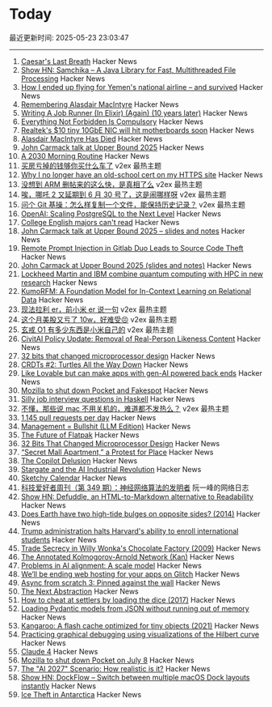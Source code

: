 # Today

最近更新时间: 2025-05-23 23:03:47

--- 
1. [Caesar's Last Breath](https://charliesabino.com/caesars-last-breath/) Hacker News
2. [Show HN: Samchika – A Java Library for Fast, Multithreaded File Processing](https://github.com/MayankPratap/Samchika) Hacker News
3. [How I ended up flying for Yemen's national airline – and survived](https://www.pprune.org/terms-endearment/653181-yemenia-expat-contract-full-info.html) Hacker News
4. [Remembering Alasdair MacIntyre](https://www.wordonfire.org/articles/remembering-alasdair-macintyre-1929-2025/) Hacker News
5. [Writing A Job Runner (In Elixir) (Again) (10 years later)](https://github.com/notactuallytreyanastasio/genstage_tutorial_2025/blob/main/README.md) Hacker News
6. [Everything Not Forbidden Is Compulsory](https://www.drorpoleg.com/everything-not-forbidden-is-compulsory/) Hacker News
7. [Realtek's $10 tiny 10GbE NIC will hit motherboards soon](https://www.tomshardware.com/networking/realteks-usd10-tiny-10gbe-network-adapter-is-coming-to-motherboards-later-this-year) Hacker News
8. [Alasdair MacIntyre Has Died](https://www.wordonfire.org/articles/remembering-alasdair-macintyre-1929-2025/) Hacker News
9. [John Carmack talk at Upper Bound 2025](https://twitter.com/ID_AA_Carmack/status/1925710474366034326) Hacker News
10. [A 2030 Morning Routine](https://www.marginalia.nu/log/a_120_morning_routine_2030/) Hacker News
11. [买房亏掉的钱够你买什么车了](https://www.v2ex.com/t/1133758) v2ex 最热主题
12. [Why I no longer have an old-school cert on my HTTPS site](https://rachelbythebay.com/w/2025/05/22/ssl/) Hacker News
13. [没想到 ARM 删帖来的这么快，是真相了么](https://www.v2ex.com/t/1133797) v2ex 最热主题
14. [唉，哪吒 2 又延期到 6 月 30 号了，这是闹哪样呀](https://www.v2ex.com/t/1133760) v2ex 最热主题
15. [问个 Git 基操：怎么样复制一个文件，能保持历史记录？](https://www.v2ex.com/t/1133693) v2ex 最热主题
16. [OpenAI: Scaling PostgreSQL to the Next Level](https://www.pixelstech.net/article/1747708863-openai%3a-scaling-postgresql-to-the-next-level) Hacker News
17. [College English majors can't read](https://kittenbeloved.substack.com/p/college-english-majors-cant-read) Hacker News
18. [John Carmack talk at Upper Bound 2025 – slides and notes](https://twitter.com/ID_AA_Carmack/status/1925710474366034326) Hacker News
19. [Remote Prompt Injection in Gitlab Duo Leads to Source Code Theft](https://www.legitsecurity.com/blog/remote-prompt-injection-in-gitlab-duo) Hacker News
20. [John Carmack at Upper Bound 2025 (slides and notes)](https://twitter.com/ID_AA_Carmack/status/1925710474366034326) Hacker News
21. [Lockheed Martin and IBM combine quantum computing with HPC in new research](https://www.ibm.com/quantum/blog/lockheed-martin-sqd) Hacker News
22. [KumoRFM: A Foundation Model for In-Context Learning on Relational Data](https://kumo.ai/company/news/kumo-relational-foundation-model/) Hacker News
23. [现法拉利 er，前小米 er 说一句](https://www.v2ex.com/t/1133729) v2ex 最热主题
24. [这个月美股又亏了 10w，好难受😣](https://www.v2ex.com/t/1133699) v2ex 最热主题
25. [玄戒 O1 有多少东西是小米自己的](https://www.v2ex.com/t/1133697) v2ex 最热主题
26. [CivitAI Policy Update: Removal of Real-Person Likeness Content](https://civitai.com/articles/15022/policy-update-removal-of-real-person-likeness-content) Hacker News
27. [32 bits that changed microprocessor design](https://spectrum.ieee.org/bellmac-32-ieee-milestone) Hacker News
28. [CRDTs #2: Turtles All the Way Down](https://jhellerstein.github.io/blog/crdt-turtles/) Hacker News
29. [Like Lovable but can make apps with gen-AI powered back ends](https://getcreatr.com/) Hacker News
30. [Mozilla to shut down Pocket and Fakespot](https://support.mozilla.org/en-US/kb/future-of-pocket) Hacker News
31. [Silly job interview questions in Haskell](https://chrispenner.ca/posts/interview) Hacker News
32. [不懂，那些说 mac 不用关机的，难道都不发热么？](https://www.v2ex.com/t/1133688) v2ex 最热主题
33. [1,145 pull requests per day](https://saile.it/1145-pull-requests-per-day/) Hacker News
34. [Management = Bullshit (LLM Edition)](http://funcall.blogspot.com/2025/05/management-bullshit.html) Hacker News
35. [The Future of Flatpak](https://lwn.net/Articles/1020571/) Hacker News
36. [32 Bits That Changed Microprocessor Design](https://spectrum.ieee.org/bellmac-32-ieee-milestone) Hacker News
37. [“Secret Mall Apartment,” a Protest for Place](https://modernagejournal.com/secret-mall-apartment-a-protest-for-place/251023/) Hacker News
38. [The Copilot Delusion](https://deplet.ing/the-copilot-delusion/) Hacker News
39. [Stargate and the AI Industrial Revolution](https://davefriedman.substack.com/p/stargate-and-the-ai-industrial-revolution) Hacker News
40. [Sketchy Calendar](https://www.inkandswitch.com/ink/notes/sketchy-calendar/) Hacker News
41. [科技爱好者周刊（第 349 期）：神经网络算法的发明者](http://www.ruanyifeng.com/blog/2025/05/weekly-issue-349.html) 阮一峰的网络日志
42. [Show HN: Defuddle, an HTML-to-Markdown alternative to Readability](https://github.com/kepano/defuddle) Hacker News
43. [Does Earth have two high-tide bulges on opposite sides? (2014)](http://physics.stackexchange.com/questions/121830/does-earth-really-have-two-high-tide-bulges-on-opposite-sides) Hacker News
44. [Trump administration halts Harvard's ability to enroll international students](https://www.nytimes.com/2025/05/22/us/politics/trump-harvard-international-students.html) Hacker News
45. [Trade Secrecy in Willy Wonka's Chocolate Factory (2009)](https://papers.ssrn.com/sol3/papers.cfm?abstract_id=1430463) Hacker News
46. [The Annotated Kolmogorov-Arnold Network (Kan)](https://alexzhang13.github.io/blog/2024/annotated-kan/) Hacker News
47. [Problems in AI alignment: A scale model](https://muldoon.cloud/2025/05/22/alignment.html) Hacker News
48. [We’ll be ending web hosting for your apps on Glitch](https://blog.glitch.com/post/changes-are-coming-to-glitch/) Hacker News
49. [Async from scratch 3: Pinned against the wall](https://natkr.com/2025-05-22-async-from-scratch-3/) Hacker News
50. [The Next Abstraction](https://substack.com/inbox/post/164096497) Hacker News
51. [How to cheat at settlers by loading the dice (2017)](https://izbicki.me/blog/how-to-cheat-at-settlers-of-catan-by-loading-the-dice-and-prove-it-with-p-values.html) Hacker News
52. [Loading Pydantic models from JSON without running out of memory](https://pythonspeed.com/articles/pydantic-json-memory/) Hacker News
53. [Kangaroo: A flash cache optimized for tiny objects (2021)](https://engineering.fb.com/2021/10/26/core-infra/kangaroo/) Hacker News
54. [Practicing graphical debugging using visualizations of the Hilbert curve](https://akkartik.name/debugUIs.html) Hacker News
55. [Claude 4](https://www.anthropic.com/news/claude-4) Hacker News
56. [Mozilla to shut down Pocket on July 8](https://support.mozilla.org/en-US/kb/future-of-pocket) Hacker News
57. [The "AI 2027" Scenario: How realistic is it?](https://garymarcus.substack.com/p/the-ai-2027-scenario-how-realistic) Hacker News
58. [Show HN: DockFlow – Switch between multiple macOS Dock layouts instantly](https://dockflow.appitstudio.com/) Hacker News
59. [Ice Theft in Antarctica](https://nautil.us/ice-theft-in-antarctica-1210083/) Hacker News
